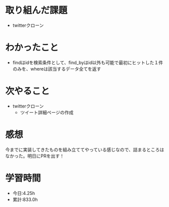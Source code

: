 # 取り組んだ課題
- twitterクローン
# わかったこと
- findはidを検索条件として、find_byはid以外も可能で最初にヒットした１件のみを、whereは該当するデータ全てを返す
# 次やること
- twitterクローン
  - ツイート詳細ページの作成
# 感想
今までに実装してきたものを組み立ててやっている感じなので、詰まるところはなかった。明日にPRを出す！
# 学習時間
- 今日:4.25h
- 累計:833.0h
